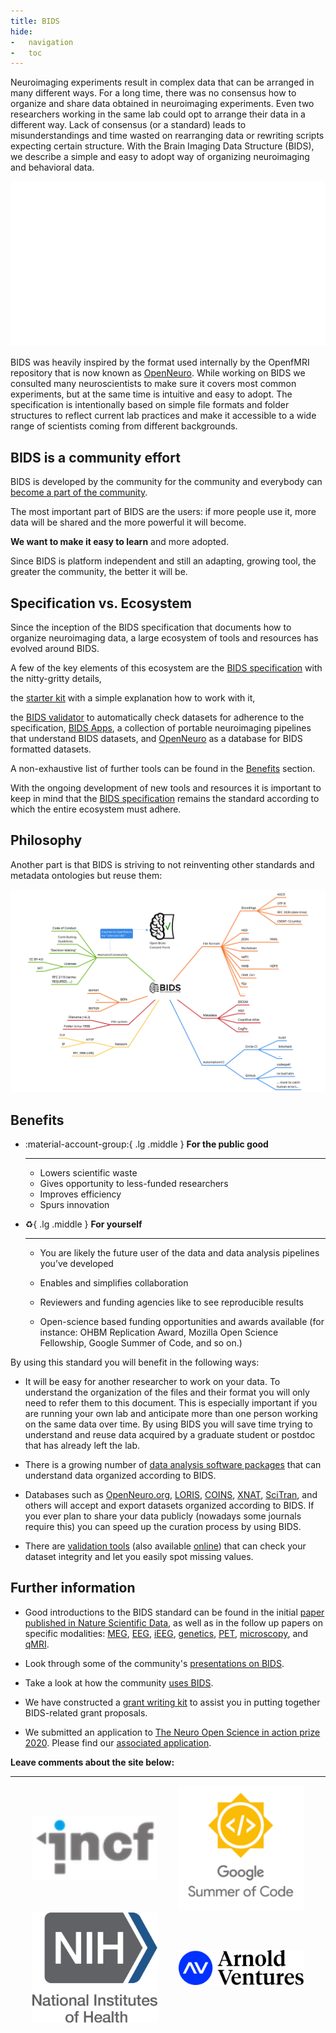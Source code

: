 ```yaml
---
title: BIDS
hide:
-   navigation
-   toc
---
```


Neuroimaging experiments result in complex data that can be arranged in many different ways.
For a long time, there was no consensus how to organize and share
data obtained in neuroimaging experiments.
Even two researchers working in the same lab could opt to arrange their data in a different way.
Lack of consensus (or a standard) leads to misunderstandings and time wasted on rearranging data
or rewriting scripts expecting certain structure.
With the Brain  Imaging Data Structure (BIDS),
we describe a simple and easy to adopt way of organizing neuroimaging and behavioral data.

![BIDS-folder-organization](./assets/img/dicom-reorganization-transparent-white_1000x477.png)

BIDS was heavily inspired by the format used internally by the OpenfMRI repository
that is now known as [OpenNeuro](https://openneuro.org).
While working on BIDS we consulted many neuroscientists to make sure it covers most common experiments,
but at the same time is intuitive and easy to adopt.
The specification is intentionally based on simple file formats and folder structures
to reflect current lab practices and make it accessible to a wide range of scientists coming from different backgrounds.

## BIDS is a community effort

BIDS is developed by the community for the community
and everybody can [become a part of the community](https://bids.neuroimaging.io/get_involved.html).

The most important part of BIDS are the users:
if more people use it, more data will be shared and the more powerful it will become.

<strong>We want to make it easy to learn</strong> and more adopted.

Since BIDS is platform independent
and still an adapting, growing tool, the greater the community, the better it will be.

## Specification vs. Ecosystem

Since the inception of the BIDS specification that documents how to organize neuroimaging data,
a large ecosystem of tools and resources has evolved around BIDS.

A few of the key elements of this ecosystem are
the [BIDS specification](http://bids-specification.readthedocs.io/) with the nitty-gritty details,
<!-- markdown-link-check-disable -->
the [starter kit](./starter_kit/src/index.md) with a simple explanation how to work with it,
<!-- markdown-link-check-enable -->
the [BIDS validator](https://github.com/bids-standard/bids-validator) to automatically check datasets for adherence to the specification,
[BIDS Apps](https://doi.org/10.1371/journal.pcbi.1005209), a collection of portable neuroimaging pipelines that understand BIDS datasets,
and [OpenNeuro](https://openneuro.org/) as a database for BIDS formatted datasets.

A non-exhaustive list of further tools can be found in the [Benefits](https://bids.neuroimaging.io/benefits.html) section.

With the ongoing development of new tools and resources it is important to keep in mind
that the [BIDS specification](http://bids-specification.readthedocs.io/) remains
the standard according to which the entire ecosystem must adhere.

## Philosophy

Another part is that BIDS is striving to not reinventing other standards and metadata ontologies but reuse them:

![BIDS-minder](./assets/img/BIDS-minder.svg)

## Benefits

<div class="grid cards" markdown>

-   :material-account-group:{ .lg .middle } **For the public good**

    ---

    -   Lowers scientific waste
    -   Gives opportunity to less-funded researchers
    -   Improves efficiency
    -   Spurs innovation

-   :recycle:{ .lg .middle } **For yourself**

    ---

    -   You are likely the future user of the data and data analysis pipelines you’ve developed

    -   Enables and simplifies collaboration

    -   Reviewers and funding agencies like to see reproducible results

    -   Open-science based funding opportunities and awards available
        (for instance: OHBM Replication Award, Mozilla Open Science Fellowship,
        Google Summer of Code, and so on.)

</div>

By using this standard you will benefit in the following ways:

-   It will be easy for another researcher to work on your data.
    To understand the organization of the files and their format you will only need to refer them to this document.
    This is especially important if you are running your own lab and anticipate more than one person working on the same data over time.
    By using BIDS you will save time trying to understand and reuse data acquired by a graduate student or postdoc that has already left the lab.

-   There is a growing number of [data analysis software packages](./tools/index.md) that can understand data organized according to BIDS.

-   Databases such as [OpenNeuro.org](http://openneuro.org), [LORIS](http://www.loris.ca), [COINS](https://coins.trendscenter.org), [XNAT](https://central.xnat.org/), [SciTran](https://scitran.github.io/), and others will accept and export datasets organized according to BIDS.
    If you ever plan to share your data publicly (nowadays some journals require this) you can speed up the curation process by using BIDS.

-   There are [validation tools](https://github.com/bids-standard/bids-validator) (also available [online](http://bids-standard.github.io/bids-validator/)) that can check your dataset integrity and let you easily spot missing values.

## Further information

-   Good introductions to the BIDS standard can be found in the initial
   [paper published in Nature Scientific Data](https://www.nature.com/articles/sdata201644),
   as well as in the follow up papers on specific modalities:
   [MEG](https://www.nature.com/articles/sdata2018110),
   [EEG](https://www.nature.com/articles/s41597-019-0104-8),
   [iEEG](https://www.nature.com/articles/s41597-019-0105-7),
   [genetics](https://doi.org/10.1093/gigascience/giaa104),
   [PET](https://doi.org/10.1038/s41597-022-01164-1),
   [microscopy](https://doi.org/10.3389/fnins.2022.871228),
   and [qMRI](https://doi.org/10.1038/s41597-022-01571-4).

-   Look through some of the community's [presentations on BIDS](https://osf.io/yn93h/).

-   Take a look at how the community [uses BIDS](https://medium.com/stanford-center-for-reproducible-neuroscience/bids-usage-survey-results-72637ff039c4).

-   We have constructed a [grant writing kit](./impact/index.md)
    to assist you in putting together BIDS-related grant proposals.

-   We submitted an application to [The Neuro Open Science in action prize 2020](https://www.mcgill.ca/neuro/open-science/neuro-open-science-action-prize-2020).
    Please find our [associated application](./assets/BIDS-materials/2020_TheNeuro_OpenScienceInAction_application.pdf).

**Leave comments about the site below:**

<meta property="og:title" content="BIDS"/>
<script src="javascripts/giscus.js"></script>

---

<div style="display: flex; justify-content: space-evenly; align-items: center; flex-wrap: wrap">
  <div>
    <a href="https://www.incf.org/">
      <img src="./assets/img/logos/INCF.png"
           alt="INCF"
           width=200px>
    </a>
  </div>
  <div>
    <a href="https://summerofcode.withgoogle.com/">
      <img src="./assets/img/logos/GSoC_220px.png"
           alt="GSOC"
           width=200px>
    </a>
  </div>
  <div>
    <a href="http://grantome.com/grant/NIH/R24-MH114705-01">
      <img src="./assets/img/logos/NIH.png"
           alt="NIH"
            width=200px>
    </a>
  </div>
  <div>
    <a href="https://www.arnoldventures.org/newsroom/laura-and-john-arnold-foundation-announces-3-8-million-grant-to-stanford-university-to-improve-the-quality-of-neuroscience-research">
      <img src="./assets/img/logos/arnold_foundation.png"
           alt="Arnold Ventures"
           width=200px>
    </a>
  </div>
</div>
